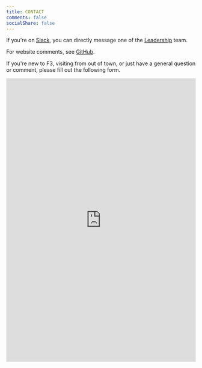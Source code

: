 ```yaml
---
title: CONTACT
comments: false
socialShare: false
---
```


If you're on [Slack](/slack), you can directly message one of the [Leadership](/leadership) team.

For website comments, see [GitHub](https://github.com/f3greenlevel/f3greenlevel.github.io).

If you're new to F3, visiting from out of town, or just have a general question or comment, please fill out the following form.

<div align="center">
  <iframe src="https://docs.google.com/forms/d/e/1FAIpQLSfE9sQy379OL3wxsoxUy_yNRmRv2g1psGgP0y0UwNCirBcY4w/viewform?embedded=true" width="100%" height="752" frameborder="0" marginheight="0" marginwidth="0">Loading…</iframe>
</div>
